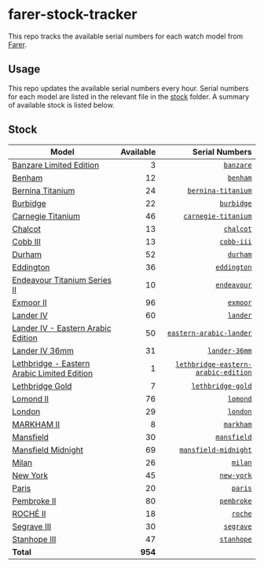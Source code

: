 # farer-stock-tracker

This repo tracks the available serial numbers for each watch model from [Farer](https://farer.com).

## Usage

This repo updates the available serial numbers every hour. Serial numbers for each model are listed in the relevant file in the [stock](./stock) folder. A summary of available stock is listed below.

## Stock

| Model | Available | Serial Numbers |
| ----- | --------: | -------------: |
| [Banzare Limited Edition](https://usd.farer.com/products/banzare) | 3 | [`banzare`](./stock/banzare) |
| [Benham](https://usd.farer.com/products/benham) | 12 | [`benham`](./stock/benham) |
| [Bernina Titanium](https://usd.farer.com/products/bernina-titanium) | 24 | [`bernina-titanium`](./stock/bernina-titanium) |
| [Burbidge](https://usd.farer.com/products/burbidge) | 22 | [`burbidge`](./stock/burbidge) |
| [Carnegie Titanium](https://usd.farer.com/products/carnegie-titanium) | 46 | [`carnegie-titanium`](./stock/carnegie-titanium) |
| [Chalcot](https://usd.farer.com/products/chalcot) | 13 | [`chalcot`](./stock/chalcot) |
| [Cobb III](https://usd.farer.com/products/cobb-iii) | 13 | [`cobb-iii`](./stock/cobb-iii) |
| [Durham](https://usd.farer.com/products/durham) | 52 | [`durham`](./stock/durham) |
| [Eddington](https://usd.farer.com/products/eddington) | 36 | [`eddington`](./stock/eddington) |
| [Endeavour Titanium Series II](https://usd.farer.com/products/endeavour) | 10 | [`endeavour`](./stock/endeavour) |
| [Exmoor II](https://usd.farer.com/products/exmoor) | 96 | [`exmoor`](./stock/exmoor) |
| [Lander IV](https://usd.farer.com/products/lander) | 60 | [`lander`](./stock/lander) |
| [Lander IV - Eastern Arabic Edition](https://usd.farer.com/products/eastern-arabic-lander) | 50 | [`eastern-arabic-lander`](./stock/eastern-arabic-lander) |
| [Lander IV 36mm](https://usd.farer.com/products/lander-36mm) | 31 | [`lander-36mm`](./stock/lander-36mm) |
| [Lethbridge - Eastern Arabic Limited Edition](https://usd.farer.com/products/lethbridge-eastern-arabic-edition) | 1 | [`lethbridge-eastern-arabic-edition`](./stock/lethbridge-eastern-arabic-edition) |
| [Lethbridge Gold](https://usd.farer.com/products/lethbridge-gold) | 7 | [`lethbridge-gold`](./stock/lethbridge-gold) |
| [Lomond II](https://usd.farer.com/products/lomond) | 76 | [`lomond`](./stock/lomond) |
| [London](https://usd.farer.com/products/london) | 29 | [`london`](./stock/london) |
| [MARKHAM II](https://usd.farer.com/products/markham) | 8 | [`markham`](./stock/markham) |
| [Mansfield](https://usd.farer.com/products/mansfield) | 30 | [`mansfield`](./stock/mansfield) |
| [Mansfield Midnight](https://usd.farer.com/products/mansfield-midnight) | 69 | [`mansfield-midnight`](./stock/mansfield-midnight) |
| [Milan](https://usd.farer.com/products/milan) | 26 | [`milan`](./stock/milan) |
| [New York](https://usd.farer.com/products/new-york) | 45 | [`new-york`](./stock/new-york) |
| [Paris](https://usd.farer.com/products/paris) | 20 | [`paris`](./stock/paris) |
| [Pembroke II](https://usd.farer.com/products/pembroke) | 80 | [`pembroke`](./stock/pembroke) |
| [ROCHÉ II](https://usd.farer.com/products/roche) | 18 | [`roche`](./stock/roche) |
| [Segrave III](https://usd.farer.com/products/segrave) | 30 | [`segrave`](./stock/segrave) |
| [Stanhope III](https://usd.farer.com/products/stanhope) | 47 | [`stanhope`](./stock/stanhope) |
| **Total** | **954** | |
